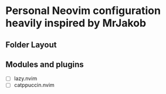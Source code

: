 # Personal Neovim configuration heavily inspired by MrJakob  
## Folder Layout  

## Modules and plugins   
- [ ] lazy.nvim
- [ ] catppuccin.nvim
